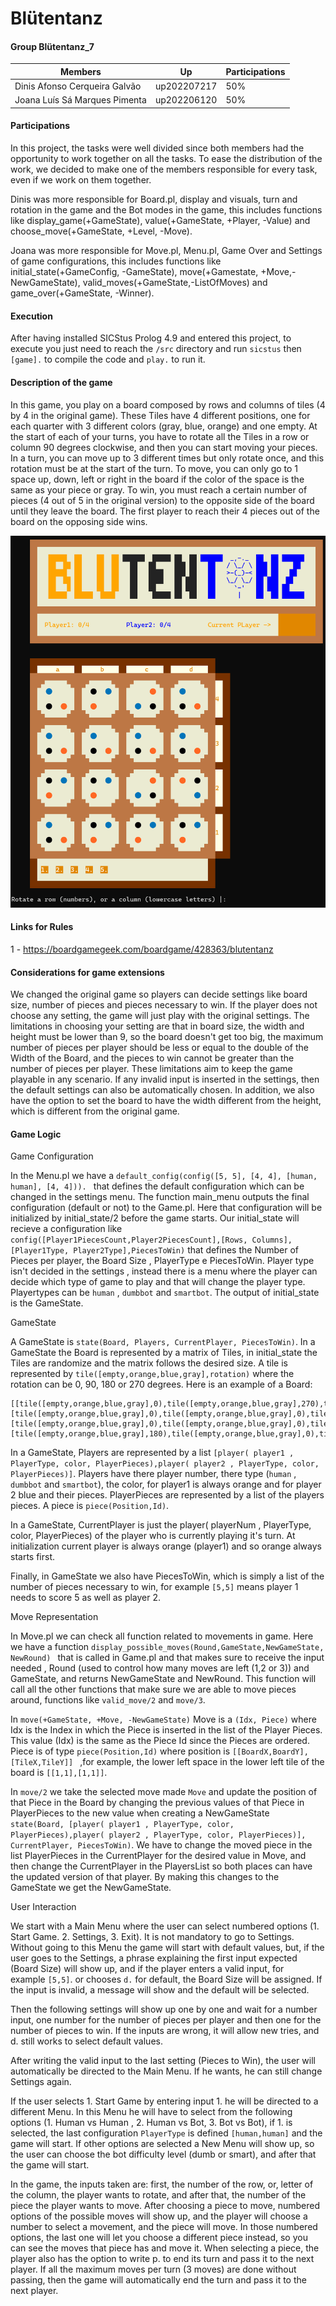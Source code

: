 # Blütentanz
#### Group Blütentanz_7

| Members | Up | Participations |
|---------|----|----------------|
|Dinis Afonso Cerqueira Galvão | up202207217| 50% |
|Joana Luís Sá Marques Pimenta | up202206120 | 50% |

#### Participations
In this project, the tasks were well divided since both members had the opportunity to work together on all the tasks. To ease the distribution of the work, we decided to make one of the members responsible for every task, even if we work on them together.

Dinis was more responsible for Board.pl, display and visuals, turn and rotation in the game and the Bot modes in the game, this includes functions like display_game(+GameState), value(+GameState, +Player, -Value) and choose_move(+GameState, +Level, -Move).

Joana was more responsible for Move.pl, Menu.pl, Game Over and Settings of game configurations, this includes functions like initial_state(+GameConfig, -GameState), move(+Gamestate, +Move,-NewGameState), valid_moves(+GameState,-ListOfMoves) and game_over(+GameState, -Winner).
#### Execution
After having installed SICStus Prolog 4.9 and entered this project, to execute you just need to reach the `/src` directory and run `sicstus` then `[game].`  to compile the code and `play.` to run it.

#### Description of the game
In this game, you play on a board composed by rows and columns of tiles (4 by 4 in the original game). These Tiles have 4 different positions, one for each quarter with 3 different colors (gray, blue, orange) and one empty. At the start of each of your turns, you have to rotate all the Tiles in a row or column 90 degrees clockwise, and then you can start moving your pieces. In a turn, you can move up to 3 different times but only rotate once, and this rotation must be at the start of the turn. To move, you can only go to 1 space up, down, left or right in the board if the color of the space is the same as your piece or gray. To win, you must reach a certain number of pieces (4 out of 5 in the original version) to the opposite side of the board until they leave the board. The first player to reach their 4 pieces out of the board on the opposing side wins.

![image](image_board.png)

#### Links for Rules
1 - https://boardgamegeek.com/boardgame/428363/blutentanz

#### Considerations for game extensions
We changed the original game so players can decide settings like board size, number of pieces and pieces necessary to win. If the player does not choose any setting, the game will just play with the original settings. The limitations in choosing your setting are that in board size, the width and height must be lower than 9, so the board doesn't get too big, the maximum number of pieces per player should be less or equal to the double of the Width of the Board, and the pieces to win cannot be greater than the number of pieces per player. These limitations aim to keep the game playable in any scenario. If any invalid input is inserted in the settings, then the default settings can also be automatically chosen. In addition, we also have the option to set the board to have the width different from the height, which is different from the original game.

#### Game Logic
Game Configuration
  
In the Menu.pl we have a `default_config(config([5, 5], [4, 4], [human, human], [4, 4])). ` that defines the default configuration which can be changed in the settings menu. The function main_menu outputs the final configuration (default or not) to the Game.pl.
Here that configuration will be initialized by initial_state/2 before the game starts. Our initial_state will recieve a configuration like `config([Player1PiecesCount,Player2PiecesCount],[Rows, Columns], [Player1Type, Player2Type],PiecesToWin)` that defines the Number of Pieces per player, the Board Size , PlayerType e PiecesToWin. Player type isn't decided in the settings , instead there is a menu where the player can decide which type of game to play and that will change the player type. Playertypes can be `human` , `dumbbot` and `smartbot`. The output of initial_state is the GameState. 

GameState

A GameState is `state(Board, Players, CurrentPlayer, PiecesToWin)`. In a GameState the Board is represented by a matrix of Tiles, in initial_state the Tiles are randomize and the matrix follows the desired size. A tile is represented by `tile([empty,orange,blue,gray],rotation)` where the rotation can be 0, 90, 180 or 270 degrees. Here is an example of a Board:
```
[[tile([empty,orange,blue,gray],0),tile([empty,orange,blue,gray],270),tile([empty,orange,blue,gray],90),tile([empty,orange,blue,gray],270)],
[tile([empty,orange,blue,gray],0),tile([empty,orange,blue,gray],0),tile([empty,orange,blue,gray],0),tile([empty,orange,blue,gray],0)],
[tile([empty,orange,blue,gray],0),tile([empty,orange,blue,gray],0),tile([empty,orange,blue,gray],180),tile([empty,orange,blue,gray],0)],
[tile([empty,orange,blue,gray],180),tile([empty,orange,blue,gray],0),tile([empty,orange,blue,gray],90),tile([empty,orange,blue,gray],270)]]
```
In a GameState, Players are represented by a list `[player( player1 , PlayerType, color, PlayerPieces),player( player2 , PlayerType, color, PlayerPieces)]`. Players have there player number, there type (`human` , `dumbbot` and `smartbot`), the color, for player1 is always orange and for player 2 blue and their pieces. PlayerPieces are represented by a list of the players pieces. A piece is `piece(Position,Id)`. 

In a GameState, CurrentPlayer is just the player( playerNum , PlayerType, color, PlayerPieces) of the player who is currently playing it's turn. At initialization current player is always orange (player1) and so orange always starts first.

Finally, in GameState we also have PiecesToWin, which is simply a list of the number of pieces necessary to win, for example `[5,5]` means player 1 needs to score 5 as well as player 2.

Move Representation

In Move.pl we can check all function related to movements in game.
Here we have a function `display_possible_moves(Round,GameState,NewGameState, NewRound) ` that is called in Game.pl and that makes sure to receive the input needed , Round (used to control how many moves are left (1,2 or 3))  and GameState, and returns NewGameState and NewRound. This function will call all the other functions that make sure we are able to move pieces around, functions like `valid_move/2` and `move/3`. 

In `move(+GameState, +Move, -NewGameState)` Move is a `(Idx, Piece)` where Idx is the Index in which the Piece is inserted in the list of the Player Pieces. This value (Idx) is the same as the Piece Id since the Pieces are ordered. Piece is of type `piece(Position,Id)` where position is `[[BoardX,BoardY],[TileX,TileY]] ` ,for example, the lower left space in the lower left tile of the board is `[[1,1],[1,1]]`. 

In `move/2` we take the selected move made `Move` and update the position of that Piece in the Board by changing the previous values of that Piece in PlayerPieces to the new value when creating a NewGameState `state(Board, [player( player1 , PlayerType, color, PlayerPieces),player( player2 , PlayerType, color, PlayerPieces)], CurrentPlayer, PiecesToWin)`. We have to change the moved piece in the list PlayerPieces in the CurrentPlayer for the desired value in Move, and then change the CurrentPlayer in the PlayersList so both places can have the updated version of that player. By making this changes to the GameState we get the NewGameState.

User Interaction

We start with a Main Menu where the user can select numbered options (1. Start Game. 2. Settings, 3. Exit). It is not mandatory to go to Settings. Without going to this Menu the game will start with default values, but, if the user goes to the Settings, a phrase explaining the first input expected (Board Size) will show up, and if the player enters a valid input, for example `[5,5]`. or chooses `d.` for default, the Board Size will be assigned. If the input is invalid, a message will show and the default will be selected.

Then the following settings will show up one by one and wait for a number input, one number for the number of pieces per player and then one for the number of pieces to win. If the inputs are wrong, it will allow new tries, and d. still works to select default values.

After writing the valid input to the last setting (Pieces to Win), the user will automatically be directed to the Main Menu. If he wants, he can still change Settings again.

If the user selects 1. Start Game by entering input 1. he will be directed to a different Menu. In this Menu he will have to select from the following options (1. Human vs Human , 2. Human vs Bot, 3. Bot vs Bot), if 1. is selected, the last configuration `PlayerType` is defined `[human,human]` and the game will start. If other options are selected a New Menu will show up, so the user can choose the bot difficulty level (dumb or smart), and after that the game will start.

In the game, the inputs taken are: first, the number of the row, or, letter of the column, the player wants to rotate, and after that, the number of the piece the player wants to move. After choosing a piece to move, numbered options of the possible moves will show up, and the player will choose a number to select a movement, and the piece will move. In those numbered options, the last one will let you choose a different piece instead, so you can see the moves that piece has and move it. When selecting a piece, the player also has the option to write p. to end its turn and pass it to the next player. If all the maximum moves per turn (3 moves) are done without passing, then the game will automatically end the turn and pass it to the next player.



  







